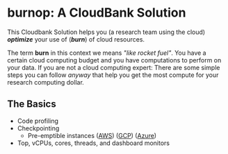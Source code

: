 # burnop: A CloudBank Solution

This Cloudbank Solution helps you (a research team using the cloud) ***optimize*** your use of (***burn***) of cloud resources.

The term **burn** in this context we means *"like rocket fuel"*. You have a certain cloud computing budget and you have 
computations to perform on your data. If you are not a cloud computing expert: There are some simple steps you can follow
*anyway* that help you get the most compute for your research computing dollar.

## The Basics

* Code profiling
* Checkpointing
    * Pre-emptible instances ([AWS](https://aws.amazon.com/ec2/spot/)) ([GCP](https://cloud.google.com/preemptible-vms/)) ([Azure](https://docs.microsoft.com/en-us/azure/batch/batch-low-pri-vms))
* Top, vCPUs, cores, threads, and dashboard monitors

